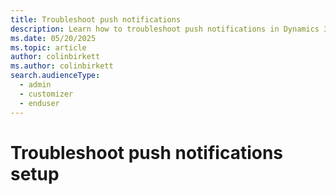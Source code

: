 ```yaml
---
title: Troubleshoot push notifications
description: Learn how to troubleshoot push notifications in Dynamics 365 Customer Insights - Journeys, including viewing and modifying user details.
ms.date: 05/20/2025
ms.topic: article
author: colinbirkett
ms.author: colinbirkett
search.audienceType: 
  - admin
  - customizer
  - enduser
---
```


# Troubleshoot push notifications setup



